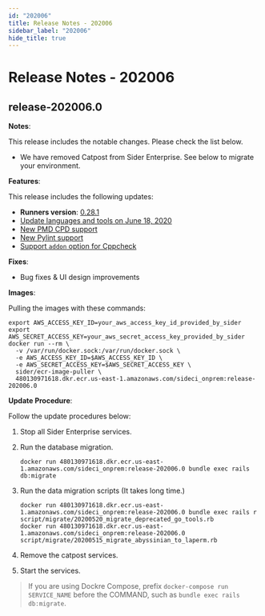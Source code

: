 ```yaml
---
id: "202006"
title: Release Notes - 202006
sidebar_label: "202006"
hide_title: true
---
```


# Release Notes - 202006

## release-202006.0

**Notes**:

This release includes the notable changes. Please check the list below.

- We have removed Catpost from Sider Enterprise. See below to migrate your environment.

**Features**:

This release includes the following updates:

- **Runners version**: [0.28.1](https://github.com/sider/runners/releases/tag/0.28.1)
- [Update languages and tools on June 18, 2020](../../news/2020.md#update-languages-and-tools-on-june-18-2020)
- [New PMD CPD support](../../news/2020.md#new-pmd-cpd-support)
- [New Pylint support](../../news/2020.md#new-pylint-support)
- [Support `addon` option for Cppcheck](../../news/2020.md#support-addon-option-for-cppcheck)

**Fixes**:

- Bug fixes & UI design improvements

**Images**:

Pulling the images with these commands:

```console
export AWS_ACCESS_KEY_ID=your_aws_access_key_id_provided_by_sider
export AWS_SECRET_ACCESS_KEY=your_aws_secret_access_key_provided_by_sider
docker run --rm \
  -v /var/run/docker.sock:/var/run/docker.sock \
  -e AWS_ACCESS_KEY_ID=$AWS_ACCESS_KEY_ID \
  -e AWS_SECRET_ACCESS_KEY=$AWS_SECRET_ACCESS_KEY \
  sider/ecr-image-puller \
  480130971618.dkr.ecr.us-east-1.amazonaws.com/sideci_onprem:release-202006.0
```

**Update Procedure**:

Follow the update procedures below:

1. Stop all Sider Enterprise services.
2. Run the database migration.

   ```console
   docker run 480130971618.dkr.ecr.us-east-1.amazonaws.com/sideci_onprem:release-202006.0 bundle exec rails db:migrate
   ```

3. Run the data migration scripts (It takes long time.)

   ```console
   docker run 480130971618.dkr.ecr.us-east-1.amazonaws.com/sideci_onprem:release-202006.0 bundle exec rails r script/migrate/20200520_migrate_deprecated_go_tools.rb
   docker run 480130971618.dkr.ecr.us-east-1.amazonaws.com/sideci_onprem:release-202006.0 script/migrate/20200515_migrate_abyssinian_to_laperm.rb
   ```

4. Remove the catpost services.
5. Start the services.

> If you are using Dockre Compose, prefix `docker-compose run SERVICE_NAME` before the COMMAND, such as `bundle exec rails db:migrate`.
